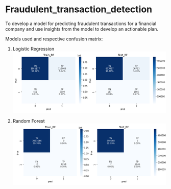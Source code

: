 # Fraudulent_transaction_detection
To develop a model for predicting fraudulent transactions for a  financial company and use insights from the model to develop an actionable plan.

Models used and respective confusion matrix:
1.  Logistic Regression
![alt text](https://github.com/akshayrakate/Fraudulent_transaction_detection/blob/c7a93c1fb6ff51a2aa18cb462902f5a298001628/data/CF_LR.png)

2.  Random Forest
![alt text](https://github.com/akshayrakate/Fraudulent_transaction_detection/blob/c7a93c1fb6ff51a2aa18cb462902f5a298001628/data/CF_RF.png)
